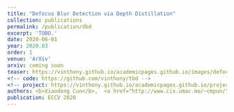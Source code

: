 ```yaml
---
title: "Defocus Blur Detection via Depth Distillation"
collection: publications
permalink: /publication/dbd
excerpt: 'TODO.'
date: 2020-06-01
year: 2020.03
order: 1
venue: 'ArXiv'
arxiv: coming soon
teaser: https://vinthony.github.io/academicpages.github.io/images/defocus.gif
<!-- code: https://github.com/vinthony/tbd -->
<!-- project: https://vinthony.github.io/academicpages.github.io/projects/tbd -->
authors: <b>Xiaodong Cun</b>,  <a href="http://www.cis.umac.mo/~cmpun/">Chi-Man Pun</a>
publication: ECCV 2020
---
```


<!-- This paper is about the number 3. The number 4 is left for future work. -->

<!-- [Download paper here](http://academicpages.github.io/files/paper3.pdf) -->
